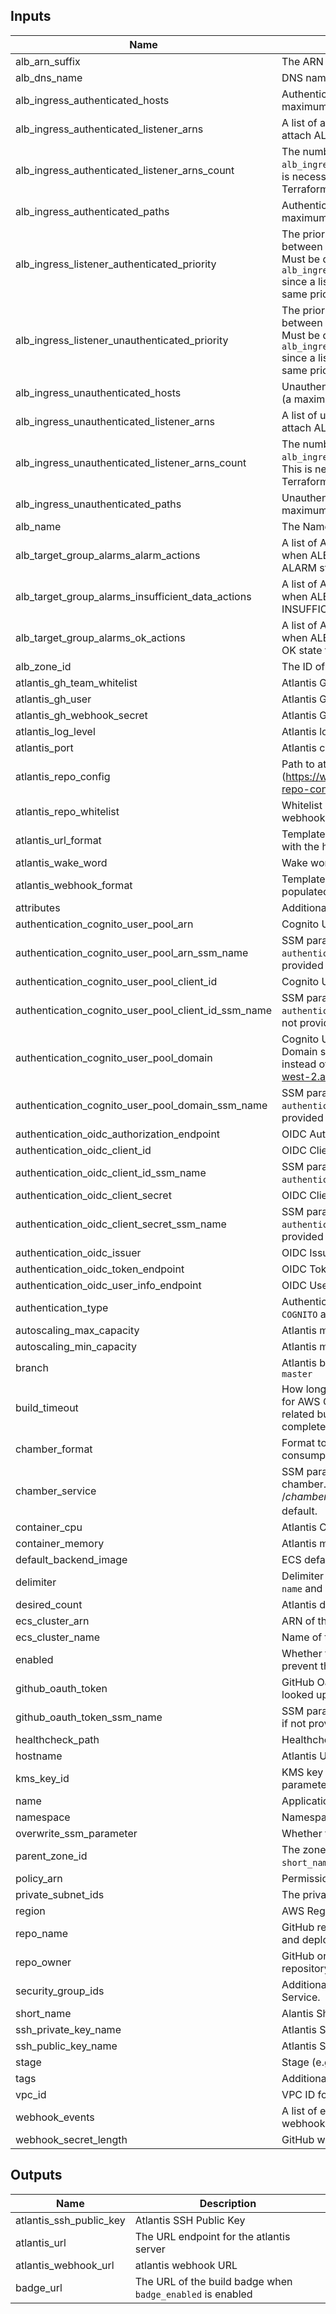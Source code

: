 ## Inputs

| Name | Description | Type | Default | Required |
|------|-------------|:----:|:-----:|:-----:|
| alb_arn_suffix | The ARN suffix of the ALB | string | - | yes |
| alb_dns_name | DNS name of ALB | string | - | yes |
| alb_ingress_authenticated_hosts | Authenticated hosts to match in Hosts header (a maximum of 1 can be defined) | list | `<list>` | no |
| alb_ingress_authenticated_listener_arns | A list of authenticated ALB listener ARNs to attach ALB listener rules to | list | `<list>` | no |
| alb_ingress_authenticated_listener_arns_count | The number of authenticated ARNs in `alb_ingress_authenticated_listener_arns`. This is necessary to work around a limitation in Terraform where counts cannot be computed | string | `0` | no |
| alb_ingress_authenticated_paths | Authenticated path pattern to match (a maximum of 1 can be defined) | list | `<list>` | no |
| alb_ingress_listener_authenticated_priority | The priority for the rules with authentication, between 1 and 50000 (1 being highest priority). Must be different from `alb_ingress_listener_unauthenticated_priority` since a listener can't have multiple rules with the same priority | string | `100` | no |
| alb_ingress_listener_unauthenticated_priority | The priority for the rules without authentication, between 1 and 50000 (1 being highest priority). Must be different from `alb_ingress_listener_authenticated_priority` since a listener can't have multiple rules with the same priority | string | `50` | no |
| alb_ingress_unauthenticated_hosts | Unauthenticated hosts to match in Hosts header (a maximum of 1 can be defined) | list | `<list>` | no |
| alb_ingress_unauthenticated_listener_arns | A list of unauthenticated ALB listener ARNs to attach ALB listener rules to | list | `<list>` | no |
| alb_ingress_unauthenticated_listener_arns_count | The number of unauthenticated ARNs in `alb_ingress_unauthenticated_listener_arns`. This is necessary to work around a limitation in Terraform where counts cannot be computed | string | `0` | no |
| alb_ingress_unauthenticated_paths | Unauthenticated path pattern to match (a maximum of 1 can be defined) | list | `<list>` | no |
| alb_name | The Name of the ALB | string | - | yes |
| alb_target_group_alarms_alarm_actions | A list of ARNs (i.e. SNS Topic ARN) to execute when ALB Target Group alarms transition into an ALARM state from any other state. | list | `<list>` | no |
| alb_target_group_alarms_insufficient_data_actions | A list of ARNs (i.e. SNS Topic ARN) to execute when ALB Target Group alarms transition into an INSUFFICIENT_DATA state from any other state. | list | `<list>` | no |
| alb_target_group_alarms_ok_actions | A list of ARNs (i.e. SNS Topic ARN) to execute when ALB Target Group alarms transition into an OK state from any other state. | list | `<list>` | no |
| alb_zone_id | The ID of the zone in which ALB is provisioned | string | - | yes |
| atlantis_gh_team_whitelist | Atlantis GitHub team whitelist | string | `` | no |
| atlantis_gh_user | Atlantis GitHub user | string | - | yes |
| atlantis_gh_webhook_secret | Atlantis GitHub webhook secret | string | `` | no |
| atlantis_log_level | Atlantis log level | string | `info` | no |
| atlantis_port | Atlantis container port | string | `4141` | no |
| atlantis_repo_config | Path to atlantis server-side repo config file (https://www.runatlantis.io/docs/server-side-repo-config.html) | string | `atlantis-repo-config.yaml` | no |
| atlantis_repo_whitelist | Whitelist of repositories Atlantis will accept webhooks from | list | `<list>` | no |
| atlantis_url_format | Template for the Atlantis URL which is populated with the hostname | string | `https://%s` | no |
| atlantis_wake_word | Wake world for Atlantis | string | `atlantis` | no |
| atlantis_webhook_format | Template for the Atlantis webhook URL which is populated with the hostname | string | `https://%s/events` | no |
| attributes | Additional attributes (e.g. `1`) | list | `<list>` | no |
| authentication_cognito_user_pool_arn | Cognito User Pool ARN | string | `` | no |
| authentication_cognito_user_pool_arn_ssm_name | SSM param name to lookup `authentication_cognito_user_pool_arn` if not provided | string | `` | no |
| authentication_cognito_user_pool_client_id | Cognito User Pool Client ID | string | `` | no |
| authentication_cognito_user_pool_client_id_ssm_name | SSM param name to lookup `authentication_cognito_user_pool_client_id` if not provided | string | `` | no |
| authentication_cognito_user_pool_domain | Cognito User Pool Domain. The User Pool Domain should be set to the domain prefix (`xxx`) instead of full domain (https://xxx.auth.us-west-2.amazoncognito.com) | string | `` | no |
| authentication_cognito_user_pool_domain_ssm_name | SSM param name to lookup `authentication_cognito_user_pool_domain` if not provided | string | `` | no |
| authentication_oidc_authorization_endpoint | OIDC Authorization Endpoint | string | `` | no |
| authentication_oidc_client_id | OIDC Client ID | string | `` | no |
| authentication_oidc_client_id_ssm_name | SSM param name to lookup `authentication_oidc_client_id` if not provided | string | `` | no |
| authentication_oidc_client_secret | OIDC Client Secret | string | `` | no |
| authentication_oidc_client_secret_ssm_name | SSM param name to lookup `authentication_oidc_client_secret` if not provided | string | `` | no |
| authentication_oidc_issuer | OIDC Issuer | string | `` | no |
| authentication_oidc_token_endpoint | OIDC Token Endpoint | string | `` | no |
| authentication_oidc_user_info_endpoint | OIDC User Info Endpoint | string | `` | no |
| authentication_type | Authentication type. Supported values are `COGNITO` and `OIDC` | string | `` | no |
| autoscaling_max_capacity | Atlantis maximum tasks to run | string | `1` | no |
| autoscaling_min_capacity | Atlantis minimum tasks to run | string | `1` | no |
| branch | Atlantis branch of the GitHub repository, _e.g._ `master` | string | `master` | no |
| build_timeout | How long in minutes, from 5 to 480 (8 hours), for AWS CodeBuild to wait until timing out any related build that does not get marked as completed. | string | `5` | no |
| chamber_format | Format to store parameters in SSM, for consumption with chamber | string | `/%s/%s` | no |
| chamber_service | SSM parameter service name for use with chamber. This is used in chamber_format where /$chamber_service/$parameter would be the default. | string | `atlantis` | no |
| container_cpu | Atlantis CPUs per task | string | `256` | no |
| container_memory | Atlantis memory per task | string | `512` | no |
| default_backend_image | ECS default (bootstrap) image | string | `cloudposse/default-backend:0.1.2` | no |
| delimiter | Delimiter to be used between `namespace`, `stage`, `name` and `attributes` | string | `-` | no |
| desired_count | Atlantis desired number of tasks | string | `1` | no |
| ecs_cluster_arn | ARN of the ECS cluster to deploy Atlantis | string | - | yes |
| ecs_cluster_name | Name of the ECS cluster to deploy Atlantis | string | - | yes |
| enabled | Whether to create the resources. Set to `false` to prevent the module from creating any resources | string | `false` | no |
| github_oauth_token | GitHub Oauth token. If not provided the token is looked up from SSM. | string | `` | no |
| github_oauth_token_ssm_name | SSM param name to lookup GitHub OAuth token if not provided | string | `` | no |
| healthcheck_path | Healthcheck path | string | `/healthz` | no |
| hostname | Atlantis URL | string | `` | no |
| kms_key_id | KMS key ID used to encrypt SSM SecureString parameters | string | `` | no |
| name | Application or solution name (e.g. `app`) | string | `ecs` | no |
| namespace | Namespace (e.g. `eg` or `cp`) | string | - | yes |
| overwrite_ssm_parameter | Whether to overwrite an existing SSM parameter | string | `true` | no |
| parent_zone_id | The zone ID where the DNS record for the `short_name` will be written | string | `` | no |
| policy_arn | Permission to grant to atlantis server | string | `arn:aws:iam::aws:policy/AdministratorAccess` | no |
| private_subnet_ids | The private subnet IDs | list | `<list>` | no |
| region | AWS Region for Atlantis deployment | string | `us-west-2` | no |
| repo_name | GitHub repository name of the atlantis to be built and deployed to ECS. | string | - | yes |
| repo_owner | GitHub organization containing the Atlantis repository | string | - | yes |
| security_group_ids | Additional Security Group IDs to allow into ECS Service. | list | `<list>` | no |
| short_name | Alantis Short DNS name (E.g. `atlantis`) | string | `atlantis` | no |
| ssh_private_key_name | Atlantis SSH private key name | string | `atlantis_ssh_private_key` | no |
| ssh_public_key_name | Atlantis SSH public key name | string | `atlantis_ssh_public_key` | no |
| stage | Stage (e.g. `prod`, `dev`, `staging`) | string | - | yes |
| tags | Additional tags (e.g. map(`BusinessUnit`,`XYZ`) | map | `<map>` | no |
| vpc_id | VPC ID for the ECS Cluster | string | - | yes |
| webhook_events | A list of events which should trigger the webhook. | list | `<list>` | no |
| webhook_secret_length | GitHub webhook secret length | string | `32` | no |

## Outputs

| Name | Description |
|------|-------------|
| atlantis_ssh_public_key | Atlantis SSH Public Key |
| atlantis_url | The URL endpoint for the atlantis server |
| atlantis_webhook_url | atlantis webhook URL |
| badge_url | The URL of the build badge when `badge_enabled` is enabled |


